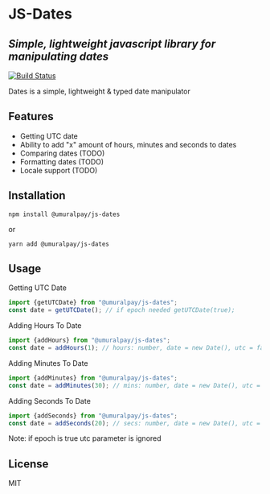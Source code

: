 # JS-Dates
## _Simple, lightweight javascript library for manipulating dates_

[![Build Status](https://travis-ci.com/umuralpay/dates.svg?branch=main)](https://travis-ci.org/umuralpay/dates)

Dates is a simple, lightweight & typed date manipulator


## Features

- Getting UTC date
- Ability to add "x" amount of hours, minutes and seconds to dates 
- Comparing dates (TODO)
- Formatting dates (TODO)
- Locale support (TODO)

## Installation

``` npm install @umuralpay/js-dates ```

or

``` yarn add @umuralpay/js-dates ```

## Usage

Getting UTC Date

```javascript
import {getUTCDate} from "@umuralpay/js-dates"; 
const date = getUTCDate(); // if epoch needed getUTCDate(true);
```

Adding Hours To Date

```javascript
import {addHours} from "@umuralpay/js-dates"; 
const date = addHours(1); // hours: number, date = new Date(), utc = false, epoch = false
```

Adding Minutes To Date

```javascript
import {addMinutes} from "@umuralpay/js-dates"; 
const date = addMinutes(30); // mins: number, date = new Date(), utc = false, epoch = false
```

Adding Seconds To Date
```javascript
import {addSeconds} from "@umuralpay/js-dates"; 
const date = addSeconds(20); // secs: number, date = new Date(), utc = false, epoch = false
```

Note: if epoch is true utc parameter is ignored 

## License

MIT
